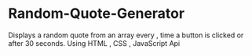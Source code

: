 # Random-Quote-Generator
Displays a random quote from an array every , time a button is clicked or after 30 seconds. Using HTML , CSS , JavaScript Api                               
